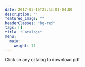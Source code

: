 ```yaml
---
date: 2017-05-15T23:13:01-04:00
description: ""
featured_image: ""
headerClasses: "bg-red"
tags: []
title: "Catalogs"
menu:
  main:
    weight: 70
---
```

Click on any catalog to download pdf
